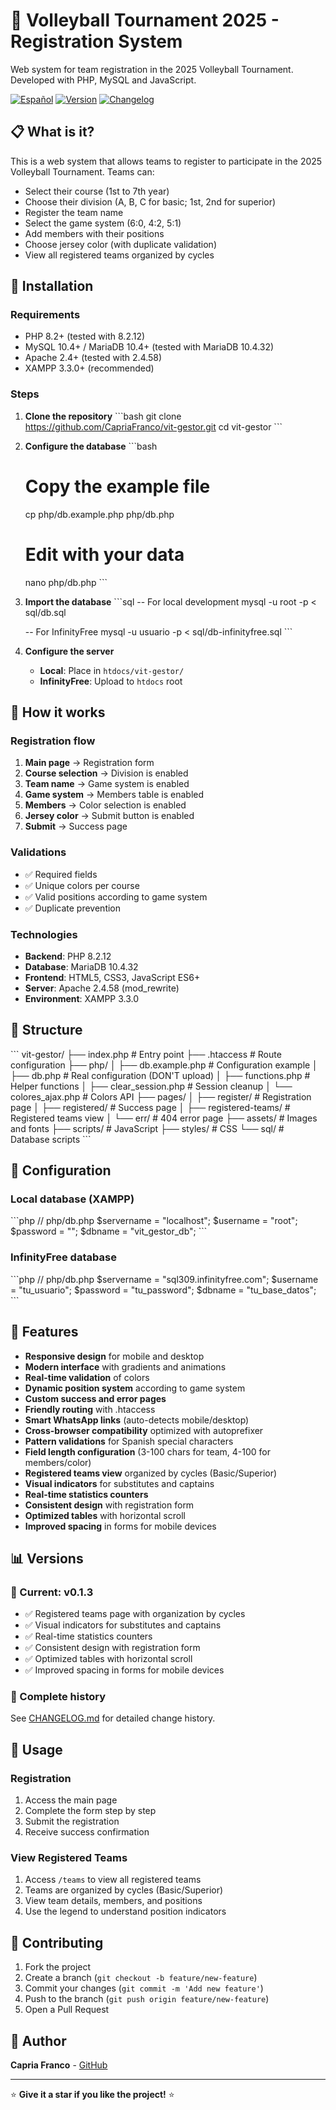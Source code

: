 # 🏐 Volleyball Tournament 2025 - Registration System

Web system for team registration in the 2025 Volleyball Tournament. Developed with PHP, MySQL and JavaScript.

[![Español](https://img.shields.io/badge/Español-README.md-red)](README.md)
[![Version](https://img.shields.io/badge/version-v0.1.3-green)](CHANGELOG.md)
[![Changelog](https://img.shields.io/badge/changelog-view%20history-blue)](CHANGELOG.md)

## 📋 What is it?

This is a web system that allows teams to register to participate in the 2025 Volleyball Tournament. Teams can:

- Select their course (1st to 7th year)
- Choose their division (A, B, C for basic; 1st, 2nd for superior)
- Register the team name
- Select the game system (6:0, 4:2, 5:1)
- Add members with their positions
- Choose jersey color (with duplicate validation)
- View all registered teams organized by cycles

## 🚀 Installation

### Requirements
- PHP 8.2+ (tested with 8.2.12)
- MySQL 10.4+ / MariaDB 10.4+ (tested with MariaDB 10.4.32)
- Apache 2.4+ (tested with 2.4.58)
- XAMPP 3.3.0+ (recommended)

### Steps

1. **Clone the repository**
   \`\`\`bash
   git clone https://github.com/CapriaFranco/vit-gestor.git
   cd vit-gestor
   \`\`\`

2. **Configure the database**
   \`\`\`bash
   # Copy the example file
   cp php/db.example.php php/db.php
   
   # Edit with your data
   nano php/db.php
   \`\`\`

3. **Import the database**
   \`\`\`sql
   -- For local development
   mysql -u root -p < sql/db.sql
   
   -- For InfinityFree
   mysql -u usuario -p < sql/db-infinityfree.sql
   \`\`\`

4. **Configure the server**
   - **Local**: Place in `htdocs/vit-gestor/`
   - **InfinityFree**: Upload to `htdocs` root

## 🎯 How it works

### Registration flow

1. **Main page** → Registration form
2. **Course selection** → Division is enabled
3. **Team name** → Game system is enabled
4. **Game system** → Members table is enabled
5. **Members** → Color selection is enabled
6. **Jersey color** → Submit button is enabled
7. **Submit** → Success page

### Validations

- ✅ Required fields
- ✅ Unique colors per course
- ✅ Valid positions according to game system
- ✅ Duplicate prevention

### Technologies

- **Backend**: PHP 8.2.12
- **Database**: MariaDB 10.4.32
- **Frontend**: HTML5, CSS3, JavaScript ES6+
- **Server**: Apache 2.4.58 (mod_rewrite)
- **Environment**: XAMPP 3.3.0

## 📁 Structure

\`\`\`
vit-gestor/
├── index.php              # Entry point
├── .htaccess              # Route configuration
├── php/
│   ├── db.example.php     # Configuration example
│   ├── db.php             # Real configuration (DON'T upload)
│   ├── functions.php      # Helper functions
│   ├── clear_session.php  # Session cleanup
│   └── colores_ajax.php   # Colors API
├── pages/
│   ├── register/          # Registration page
│   ├── registered/        # Success page
│   ├── registered-teams/  # Registered teams view
│   └── err/               # 404 error page
├── assets/                # Images and fonts
├── scripts/               # JavaScript
├── styles/                # CSS
└── sql/                   # Database scripts
\`\`\`

## 🔧 Configuration

### Local database (XAMPP)

\`\`\`php
// php/db.php
$servername = "localhost";
$username = "root";
$password = "";
$dbname = "vit_gestor_db";
\`\`\`

### InfinityFree database

\`\`\`php
// php/db.php
$servername = "sql309.infinityfree.com";
$username = "tu_usuario";
$password = "tu_password";
$dbname = "tu_base_datos";
\`\`\`

## 🎨 Features

- **Responsive design** for mobile and desktop
- **Modern interface** with gradients and animations
- **Real-time validation** of colors
- **Dynamic position system** according to game system
- **Custom success and error pages**
- **Friendly routing** with .htaccess
- **Smart WhatsApp links** (auto-detects mobile/desktop)
- **Cross-browser compatibility** optimized with autoprefixer
- **Pattern validations** for Spanish special characters
- **Field length configuration** (3-100 chars for team, 4-100 for members/color)
- **Registered teams view** organized by cycles (Basic/Superior)
- **Visual indicators** for substitutes and captains
- **Real-time statistics counters**
- **Consistent design** with registration form
- **Optimized tables** with horizontal scroll
- **Improved spacing** in forms for mobile devices

## 📊 Versions

### 🚀 Current: v0.1.3
- ✅ Registered teams page with organization by cycles
- ✅ Visual indicators for substitutes and captains
- ✅ Real-time statistics counters
- ✅ Consistent design with registration form
- ✅ Optimized tables with horizontal scroll
- ✅ Improved spacing in forms for mobile devices

### 📝 Complete history
See [CHANGELOG.md](CHANGELOG.md) for detailed change history.

## 📱 Usage

### Registration
1. Access the main page
2. Complete the form step by step
3. Submit the registration
4. Receive success confirmation

### View Registered Teams
1. Access `/teams` to view all registered teams
2. Teams are organized by cycles (Basic/Superior)
3. View team details, members, and positions
4. Use the legend to understand position indicators

## 🤝 Contributing

1. Fork the project
2. Create a branch (`git checkout -b feature/new-feature`)
3. Commit your changes (`git commit -m 'Add new feature'`)
4. Push to the branch (`git push origin feature/new-feature`)
5. Open a Pull Request

## 👥 Author

**Capria Franco** - [GitHub](https://github.com/CapriaFranco)

---

⭐ **Give it a star if you like the project!** ⭐
